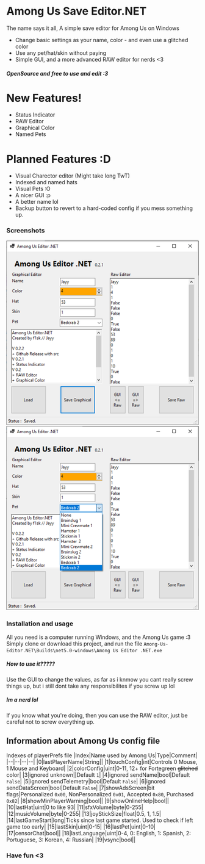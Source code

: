 # Among Us Save Editor.NET

The name says it all,
A simple save editor for Among Us on Windows

  - Change basic settings as your name, color - and even use a glitched color
  - Use any pet/hat/skin without paying
  - Simple GUI, and a more advanced RAW editor for nerds <3

##### OpenSource and free to use and edit :3

# New Features!

+ Status Indicator
+ RAW Editor
+ Graphical Color
+ Named Pets

# Planned Features :D

+ Visual Charector editor (Might take long TwT)
+ Indexed and named hats
+ Visual Pets :O
+ A nicer GUI :p
+ A better name lol
+ Backup button to revert to a hard-coded config if you mess something up.

### Screenshots
![Editor screenshot 1](Github-Assets/editor1.png)
![Editor screenshot 2](Github-Assets/editor2.png)

### Installation and usage

All you need is a computer running Windows, and the Among Us game :3
Simply clone or download this project, and run the file 
`Among-Us-Editor.NET\Builds\net5.0-windows\Among Us Editor .NET.exe`

##### How to use it?????

Use the GUI to change the values, as far as i knmow you cant really screw things up, but i still dont take any responsibilites if you screw up lol

##### Im a nerd lol
If you know what you're doing, then you can use the RAW editor, just be careful not to screw everything up.

## Information about Among Us config file ##  
Indexes of playerPrefs file
|Index|Name used by Among Us|Type|Comment|
|--|--|--|--|
|0|lastPlayerName|String||
|1|touchConfig|int|Controls 0 Mouse, 1 Mouse and Keyboard|
|2|colorConfig|uint|0-11, 12+ for Fortegreen ~~glitched~~ color|
|3|ignored unknown||Default `1`|
|4|ignored sendName|bool|Default `False`|
|5|ignored sendTelemetry|bool|Default `False`|
|6|ignored sendDataScreen|bool|Default `False`|
|7|showAdsScreen|bit flags|Personalized `0x00`, NonPersonalized `0x01`, Accepted `0x80`, Purchased `0x82`|
|8|showMinPlayerWarning|bool||
|9|showOnlineHelp|bool||
|10|lastHat|uint|0 to like 93|
|11|sfxVolume|byte|0-255|
|12|musicVolume|byte|0-255|
|13|joyStickSize|float|0.5, 1, 1.5|
|14|lastGameStart|long|Ticks since last game started. Used to check if left game too early|
|15|lastSkin|uint|0-15|
|16|lastPet|uint|0-10|
|17|censorChat|bool||
|18|lastLanguage|uint|0-4, 0: English, 1: Spanish, 2: Portuguese, 3: Korean, 4: Russian|
|19|vsync|bool||

### Have fun <3